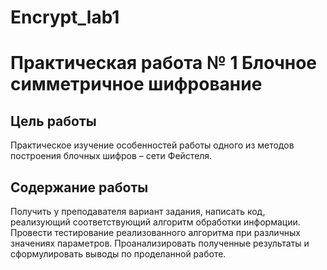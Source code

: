 # Encrypt_lab1

Практическая работа № 1
Блочное симметричное шифрование
========================
Цель работы
-------------------------
Практическое изучение особенностей работы одного из методов построения блочных шифров – сети Фейстеля.

Содержание работы
-------------------------
Получить у преподавателя вариант задания, написать код, реализующий соответствующий алгоритм обработки информации. Провести тестирование реализованного алгоритма при различных значениях параметров. Проанализировать полученные результаты и сформулировать выводы по проделанной работе.
